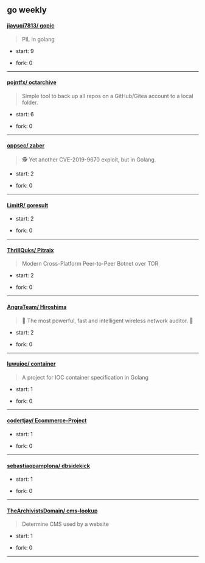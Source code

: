 ## go weekly

#### [jiayuqi7813/ gopic](https://github.com/jiayuqi7813/gopic)
>  PIL in golang
+ start: 9
+ fork: 0
---
#### [pojntfx/ octarchive](https://github.com/pojntfx/octarchive)
>  Simple tool to back up all repos on a GitHub/Gitea account to a local folder.
+ start: 6
+ fork: 0
---
#### [oppsec/ zaber](https://github.com/oppsec/zaber)
>  🕵️ Yet another CVE-2019-9670 exploit, but in Golang.
+ start: 2
+ fork: 0
---
#### [LimitR/ goresult](https://github.com/LimitR/goresult)
>  
+ start: 2
+ fork: 0
---
#### [ThrillQuks/ Pitraix](https://github.com/ThrillQuks/Pitraix)
>  Modern Cross-Platform Peer-to-Peer Botnet over TOR
+ start: 2
+ fork: 0
---
#### [AngraTeam/ Hiroshima](https://github.com/AngraTeam/Hiroshima)
>  🌸 The most powerful, fast and intelligent wireless network auditor. 🌸
+ start: 2
+ fork: 0
---
#### [luwuioc/ container](https://github.com/luwuioc/container)
>  A project for IOC container specification in Golang
+ start: 1
+ fork: 0
---
#### [codertjay/ Ecommerce-Project](https://github.com/codertjay/Ecommerce-Project)
>  
+ start: 1
+ fork: 0
---
#### [sebastiaopamplona/ dbsidekick](https://github.com/sebastiaopamplona/dbsidekick)
>  
+ start: 1
+ fork: 0
---
#### [TheArchivistsDomain/ cms-lookup](https://github.com/TheArchivistsDomain/cms-lookup)
>  Determine CMS used by a website
+ start: 1
+ fork: 0
---